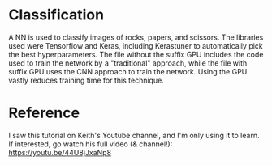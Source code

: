 # Classification
A NN is used to classify images of rocks, papers, and scissors. The libraries used were Tensorflow and Keras, including Kerastuner to automatically pick the best hyperparameters. The file without the suffix GPU includes the code used to train the network by a "traditional" approach, while the file with suffix GPU uses the CNN approach to train the network. Using the GPU vastly reduces training time for this technique. 

# Reference
I saw this tutorial on Keith's Youtube channel, and I'm only using it to learn. If interested, go watch his full video (& channel!): https://youtu.be/44U8jJxaNp8
